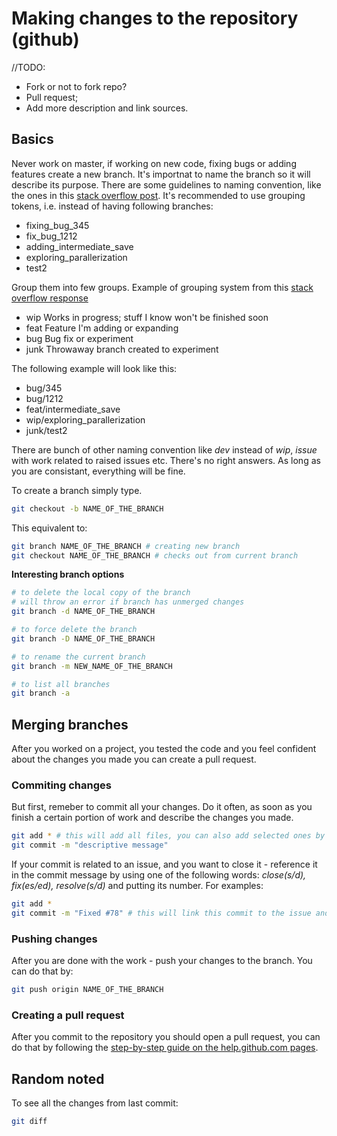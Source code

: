 # Making changes to the repository (github)

//TODO: 

* Fork or not to fork repo?
* Pull request;
* Add more description and link sources.

## Basics

Never work on master, if working on new code, fixing bugs or adding features create a new branch. It's importnat to name the branch so it will describe its purpose. There are some guidelines to naming convention, like the ones in this [stack overflow post](https://stackoverflow.com/questions/273695/what-are-some-examples-of-commonly-used-practices-for-naming-git-branches). It's recommended to use grouping tokens, i.e. instead of having following branches:

* fixing_bug_345
* fix_bug_1212
* adding_intermediate_save
* exploring_parallerization
* test2

Group them into few groups. Example of grouping system from this [stack overflow response](https://stackoverflow.com/a/6065944/7636284)

* wip       Works in progress; stuff I know won't be finished soon
* feat      Feature I'm adding or expanding
* bug       Bug fix or experiment
* junk      Throwaway branch created to experiment 

The following example will look like this:

* bug/345
* bug/1212
* feat/intermediate_save
* wip/exploring_parallerization
* junk/test2

There are bunch of other naming convention like *dev* instead of *wip*, *issue* with work related to raised issues etc. There's no right answers. As long as you are consistant, everything will be fine.

To create a branch simply type.

```bash
git checkout -b NAME_OF_THE_BRANCH
```
This equivalent to:

```bash
git branch NAME_OF_THE_BRANCH # creating new branch
git checkout NAME_OF_THE_BRANCH # checks out from current branch
```

**Interesting branch options**

```bash
# to delete the local copy of the branch
# will throw an error if branch has unmerged changes
git branch -d NAME_OF_THE_BRANCH 

# to force delete the branch 
git branch -D NAME_OF_THE_BRANCH

# to rename the current branch
git branch -m NEW_NAME_OF_THE_BRANCH

# to list all branches
git branch -a
```

## Merging branches 

After you worked on a project, you tested the code and you feel confident about the changes you made you can create a pull request. 


### Commiting changes 

But first, remeber to commit all your changes. Do it often, as soon as you finish a certain portion of work and describe the changes you made.

```bash
git add * # this will add all files, you can also add selected ones by replacing the * with their paths
git commit -m "descriptive message"
```

 If your commit is related to an issue, and you want to close it - reference it in the commit message by using one of the following words: *close(s/d), fix(es/ed), resolve(s/d)* and putting its number. For examples:

```bash
git add *
git commit -m "Fixed #78" # this will link this commit to the issue and close it
```

### Pushing changes 

After you are done with the work - push your changes to the branch. You can do that by:

```bash
git push origin NAME_OF_THE_BRANCH
```

### Creating a pull request

After you commit to the repository you should open a pull request, you can do that by following the [step-by-step guide on the help.github.com pages](https://help.github.com/en/articles/creating-a-pull-request).

## Random noted

To see all the changes from last commit:

```bash
git diff
```